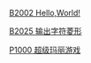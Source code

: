 [B2002 Hello,World!](https://www.luogu.com.cn/problem/B2002)

[B2025 输出字符菱形](https://www.luogu.com.cn/problem/B2025)

[P1000 超级玛丽游戏](https://www.luogu.com.cn/problem/P1000)